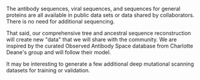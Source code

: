 The antibody sequences, viral sequences, and sequences for general proteins are all available in public data sets or data shared by collaborators.
There is no need for additional sequencing.

That said, our comprehensive tree and ancestral sequence reconstruction will create new "data" that we will share with the community.
We are inspired by the curated Observed Antibody Space database from Charlotte Deane's group and will follow their model.

It may be interesting to generate a few additional deep mutational scanning datasets for training or validation.